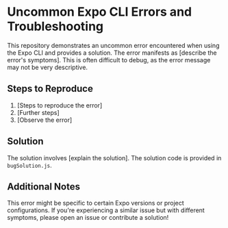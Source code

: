 # Uncommon Expo CLI Errors and Troubleshooting

This repository demonstrates an uncommon error encountered when using the Expo CLI and provides a solution. The error manifests as [describe the error's symptoms]. This is often difficult to debug, as the error message may not be very descriptive. 

## Steps to Reproduce

1. [Steps to reproduce the error]
2. [Further steps]
3. [Observe the error]

## Solution

The solution involves [explain the solution]. The solution code is provided in `bugSolution.js`.

## Additional Notes

This error might be specific to certain Expo versions or project configurations.  If you're experiencing a similar issue but with different symptoms, please open an issue or contribute a solution!